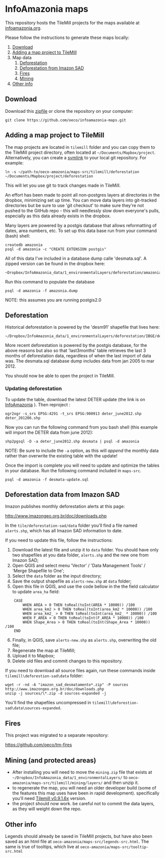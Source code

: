 # InfoAmazonia maps

This repository hosts the TileMill projects for the maps available at [infoamazonia.org](http://infoamazonia.org). 

Please follow the instructions to generate these maps locally:

1. [Download](#download)
2. [Adding a map project to TileMill](#adding-a-map-project-to-tilemill)
3. Map data
	1. [Deforestation](#deforestation)
	2. [Deforestation from Imazon SAD](#deforestation-data-from-imazon-sad)
	3. [Fires](#fires)
	4. [Mining](#mining)
4. [Other info](#other-info)

## Download

Download this [zipfile](https://github.com/oeco/infoamazonia-maps/archive/master.zip) or clone the repository on your computer:

	git clone https://github.com/oeco/infoamazonia-maps.git

## Adding a map project to TileMill

The map projects are located in `tilemill` folder and you can copy them to the TileMill project directory, often located at `~/Documents/Mapbox/project`. Alternatively, you can create a [symlink](http://en.wikipedia.org/wiki/Symbolic_link) to your local git repository. For example:

	ln -s ~/path-to/oeco-amazonia/maps-src/tilemill/deforestation ~/Documents/Mapbox/project/deforestation

This will let you use git to track changes made in TileMill.

An effort has been made to point all non-postgres layers at directories in the dropbox, minimizing set up time. You can move data layers into git-tracked directories but be sure to use 'git checkout' to make sure they're not pushed to the GitHub repo - this will needlessly slow down everyone's pulls, especially as this data already exists in the dropbox. 

Many layers are powered by a postgis database that allows reformatting of dates, area numbers, etc. To set up this data base run from your command (bash) shell:

	createdb amazonia
	psql -d amazonia -c "CREATE EXTENSION postgis"
	
All of this data I've included in a database dump calle 'desmata.sql'. A zipped version can be found in the dropbox here:

	~Dropbox/InfoAmazonia_data/1_environmentalLayers/deforestation/amazonia.dump.zip

Run this command to populate the database	

	psql -d amazonia -f amazonia.dump

NOTE: this assumes you are running postgis2.0

## Deforestation

Historical deforestation is powered by the 'desm91' shapefile that lives here:
	
	~/Dropbox/InfoAmazonia_data/1_environmentalLayers/deforestation/IBGE/deforestation_1991_shp/desm91.shp

More recent deforestation is powered by the postgis database, for the above reasons but also so that 'last3months' table retrieves the last 3 months of deforestation data, regardless of when the last import of data was. The desmata.sql database dump includes data from jan 2005 to mar 2012. 

You should now be able to open the project in TileMill.

### Updating deforestation

To update the table, download the latest DETER update (the link is on [InfoAmazonia](http://infoamazonia.org/data/#deter-monthly) ). Then reproject :

	ogr2ogr -s_srs EPSG:4291 -t_srs EPSG:900913 deter_june2012.shp deter_201206.shp

Now you can run the following command from you bash shell (this example will import the DETER data from june 2012):

	shp2pgsql -D -a deter_june2012.shp desmata | psql -d amazonia
	
NOTE: Be sure to include the `-a` option, as this will _append_ the monthly data rather than overwrite the existing table with the update! 

Once the import is complete you will need to update and optimize the tables in your database. Run the following command included in `maps-src`.

	psql -d amazonia -f desmata-update.sql 

## Deforestation data from Imazon SAD

Imazon publishes monthly deforestation alerts at this page:

http://www.imazongeo.org.br/doc/downloads.php

In the `tile/deforestation-sad/data` folder you'll find a file named `alerts.shp`, which has all Imazon SAD information to date.

If you need to update this file, follow the instructions:

1) Download the latest file and unzip it to `data` folder. You should have only two shapefiles at you data folder, `alerts.shp` and the new one from Imazon SAD;<br>
2) Open QGIS and select menu 'Vector' / 'Data Management Tools' / 'Merge Shapefile to One';<br>
3) Select the `data` folder as the input directory;<br>
4) Save the output shapefile as `alerts-new.shp` at `data` folder;<br>
5) Open this file in QGIS, and use the code bellow in the the field calculator to update `area_ha` field: <br>

```
	CASE 
		WHEN AREA > 0 THEN toReal(toInt(AREA * 10000)) /100
		WHEN area_km2 > 0 THEN toReal(toInt(area_km2 * 10000)) /100
		WHEN area_km2_ > 0 THEN toReal(toInt(area_km2_ * 10000)) /100    
		WHEN F_AREA > 0 THEN toReal(toInt(F_AREA * 10000)) /100
		WHEN Shape_Area > 0 THEN toReal(toInt(Shape_Area * 10000)) /100
	END
```
6) Finally, in QGIS, save `alerts-new.shp` as `alerts.shp`, overwriting the old file;<br>
7) Regenerate the map at TileMill;<br>
8) Upload it to Mapbox;<br>
9) Delete old files and commit changes to this repository.<br>

If you need to download all source files again, run these commands inside `tilemill\deforestion-sad\data` folder:

	wget -r -nd -A "imazon_sad_desmatamento*.zip" -P sources http://www.imazongeo.org.br/doc/downloads.php
	unzip -j sources/\*.zip -d sources-expanded -j

You'll find the shapefiles uncompressed in `tilemill\deforestion-sad\data\sources-expanded`.

## Fires

This project was migrated to a separate repository:

https://github.com/oeco/tm-fires

## Mining (and protected areas)

- After installing you will need to move the `mining.zip` file that exists at `~/Dropbox/InfoAmazonia_data/1_environmentalLayers/` to `oeco-amazonia/maps-src/tilemill/mining/layers/` and then unzip it. 
- to regenerate the map, you will need an older developer build (some of the features this map uses have been in rapid development). specifically you'll need [Tilemill v0.9.1.6x](https://github.com/downloads/mapbox/tilemill/TileMill-0.9.1.66-compositing-preview.zip) version.
- the project should now work. be careful not to commit the data layers, as they will weight down the repo.

## Other info

Legends should already be saved in TileMill projects, but have also been saved as an html file at `oeco-amazonia/maps-src/legends-src.html`. The same is true of tooltips, which live at `oeco-amazonia/maps-src/tooltip-src.html`
